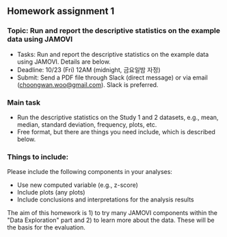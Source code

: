 ## Homework assignment 1

### Topic: Run and report the descriptive statistics on the example data using JAMOVI


- Tasks: Run and report the descriptive statistics on the example data using JAMOVI. Details are below.
- Deadline: 10/23 (Fri) 12AM (midnight, 금요일밤 자정)
- Submit: Send a PDF file through Slack (direct message) or via email (choongwan.woo@gmail.com). Slack is preferred. 


### Main task

- Run the descriptive statistics on the Study 1 and 2 datasets, e.g., mean, median, standard deviation, frequency, plots, etc. 
- Free format, but there are things you need include, which is described below.

### Things to include:

Please include the following components in your analyses: 

- Use new computed variable (e.g., z-score)
- Include plots (any plots)
- Include conclusions and interpretations for the analysis results

The aim of this homework is 1) to try many JAMOVI components within the "Data Exploration" part and 2) to learn more about the data. These will be the basis for the evaluation. 